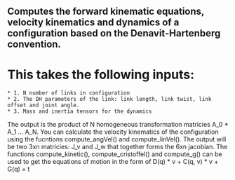 ## Computes the forward kinematic equations, velocity kinematics and dynamics of a configuration based on the Denavit-Hartenberg convention.

# This takes the following inputs:
    * 1. N number of links in configuration
    * 2. The DH parameters of the link: link length, link twist, link offset and joint angle.
    * 3. Mass and inertia tensors for the dynamics

The output is the product of N homogeneous transformation matricies A_0 * A_1 ... A_N.
You can calculate the velocity kinematics of the configuration using the fucntions compute_angVel() and compute_linVel().
The output will be two 3xn matricies: J_v and J_w that together forms the 6xn jacobian.
The functions compute_kinetic(), compute_cristoffel() and compute_g() can be used to get the equations of motion in the form of D(q) * v + C(q, v) * v + G(q) = t




